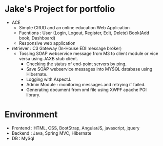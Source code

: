 # Jake's Project for portfolio
* ACE
	- Simple CRUD and an online education Web Application 
	- Fucntions : User (Login, Logout, Register, Edit, Delete)
		Book(Add book, Dashboard)
	- Responsive web application
* retriever : C3 Gateway (In-House EDI message broker)
	- Tossing SOAP webservice message from M3 to client module or vice versa using JAXB stub client.
       	- Checking the status of end-point servers by ping.
        - Save SOAP webservice messages into MYSQL database using Hibernate.
        - Logging with AspectJ.
        - Admin Module : monitoring messages and retrying if failed.
        - Generating document from xml file using XWPF apache POI library.

# Environment
- Frontend : HTML, CSS, BootStrap, AngularJS, javascript, jquery
- Backend : Java, Spring MVC, Hibernate
- DB : MySql
